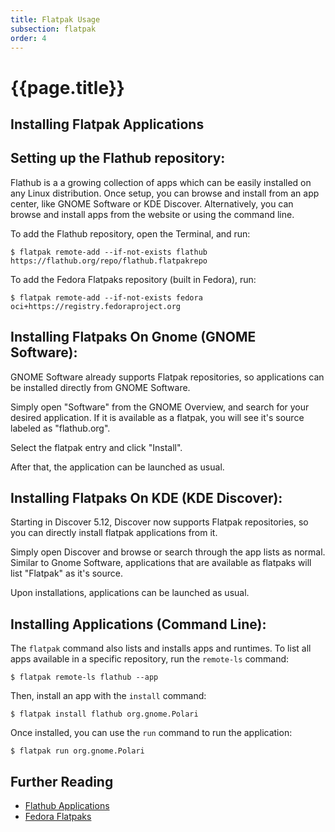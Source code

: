```yaml
---
title: Flatpak Usage
subsection: flatpak
order: 4
---
```


# {{page.title}}

## Installing Flatpak Applications

## Setting up the Flathub repository:

Flathub is a a growing collection of apps which can be easily installed on any Linux distribution. Once setup, you can browse and install from an app center, like GNOME Software or KDE Discover. Alternatively, you can browse and install apps from the website or using the command line.

To add the Flathub repository, open the Terminal, and run:

```
$ flatpak remote-add --if-not-exists flathub https://flathub.org/repo/flathub.flatpakrepo
```

To add the Fedora Flatpaks repository (built in Fedora), run:

```
$ flatpak remote-add --if-not-exists fedora oci+https://registry.fedoraproject.org
```

## Installing Flatpaks On Gnome (GNOME Software):

GNOME Software already supports Flatpak repositories, so applications can be installed directly from GNOME Software.

Simply open "Software" from the GNOME Overview, and search for your desired application. If it is available as a flatpak, you will see it's source labeled as "flathub.org".

Select the flatpak entry and click "Install".

After that, the application can be launched as usual.



## Installing Flatpaks On KDE (KDE Discover):

Starting in Discover 5.12, Discover now supports Flatpak repositories, so you can directly install flatpak applications from it.

Simply open Discover and browse or search through the app lists as normal. Similar to Gnome Software, applications that are available as flatpaks will list "Flatpak" as it's source.

Upon installations, applications can be launched as usual.



## Installing Applications (Command Line):

The `flatpak` command also lists and installs apps and runtimes. To list all apps available in a specific repository, run the `remote-ls` command:

```
$ flatpak remote-ls flathub --app
```

Then, install an app with the `install` command:

```
$ flatpak install flathub org.gnome.Polari
```

Once installed, you can use the `run` command to run the application:

```
$ flatpak run org.gnome.Polari
```



## Further Reading

* [Flathub Applications](https://flathub.org/)
* [Fedora Flatpaks](https://docs.fedoraproject.org/en-US/flatpak/tutorial/)
